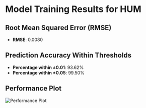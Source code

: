 # Model Training Results for HUM

## Root Mean Squared Error (RMSE)
- **RMSE**: 0.0080

## Prediction Accuracy Within Thresholds
- **Percentage within ±0.01**: 93.62%
- **Percentage within ±0.05**: 99.50%

## Performance Plot
![Performance Plot](../imgs/HUM.png)
